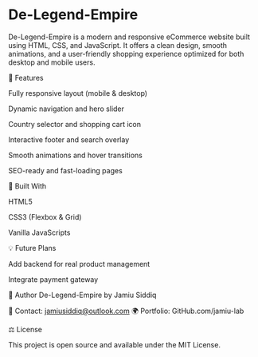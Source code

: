# De-Legend-Empire

De-Legend-Empire is a modern and responsive eCommerce website built using HTML, CSS, and JavaScript.
It offers a clean design, smooth animations, and a user-friendly shopping experience optimized for both desktop and mobile users.

🚀 Features

Fully responsive layout (mobile & desktop)

Dynamic navigation and hero slider

Country selector and shopping cart icon

Interactive footer and search overlay

Smooth animations and hover transitions

SEO-ready and fast-loading pages

🧠 Built With

HTML5

CSS3 (Flexbox & Grid)

Vanilla JavaScripts

💡 Future Plans

Add backend for real product management

Integrate payment gateway

👤 Author
De-Legend-Empire by Jamiu Siddiq

📧 Contact: jamiusiddiq@outlook.com
🌍 Portfolio: GitHub.com/jamiu-lab

⚖️ License

This project is open source and available under the MIT License.
